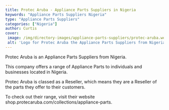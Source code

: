 ```yaml
---
title: Protec Aruba - Appliance Parts Suppliers in Nigeria
keywords: "Appliance Parts Suppliers Nigeria"
type: "Appliance Parts Suppliers"
categories: ["Nigeria"]
author: Curtis
cover: 
 image: /img/directory-images/appliance-parts-suppliers/protec-aruba.webp
 alt: 'Logo for Protec Aruba the Appliance Parts Suppliers from Nigeria'
---
```


Protec Aruba is an Appliance Parts Suppliers from Nigeria.

This company offers a range of Appliance Parts to individuals and businesses located in Nigeria.

Protec Aruba is classed as a Reseller, which means they are a Reseller of the parts they offer to their customers.

To check out their range, visit their website shop.protecaruba.com/collections/appliance-parts.
